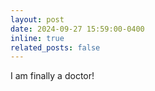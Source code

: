 ```yaml
---
layout: post
date: 2024-09-27 15:59:00-0400
inline: true
related_posts: false
---
```


I am finally a doctor!
